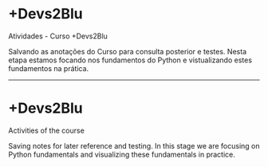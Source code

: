 # +Devs2Blu

Atividades - Curso +Devs2Blu

Salvando as anotações do Curso para consulta posterior e testes.
Nesta etapa estamos focando nos fundamentos do Python e vistualizando estes fundamentos na prática.

----------------------------------------------------------------------------------------
# +Devs2Blu 

Activities of the course

Saving notes for later reference and testing.
In this stage we are focusing on Python fundamentals and visualizing these fundamentals in practice.



